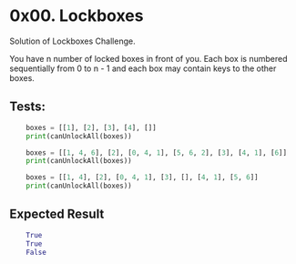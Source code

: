 # 0x00. Lockboxes

Solution of Lockboxes Challenge.

You have n number of locked boxes in front of you.
Each box is numbered sequentially from 0 to n - 1 and each box may contain keys to the other boxes.

## Tests:

```py
	boxes = [[1], [2], [3], [4], []]
	print(canUnlockAll(boxes))

	boxes = [[1, 4, 6], [2], [0, 4, 1], [5, 6, 2], [3], [4, 1], [6]]
	print(canUnlockAll(boxes))

	boxes = [[1, 4], [2], [0, 4, 1], [3], [], [4, 1], [5, 6]]
	print(canUnlockAll(boxes))
```

## Expected Result

```py
	True
	True
	False
```